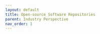 ```yaml
---
layout: default
title: Open-source Software Repositories
parent: Industry Perspective
nav_order: 1
---
```

